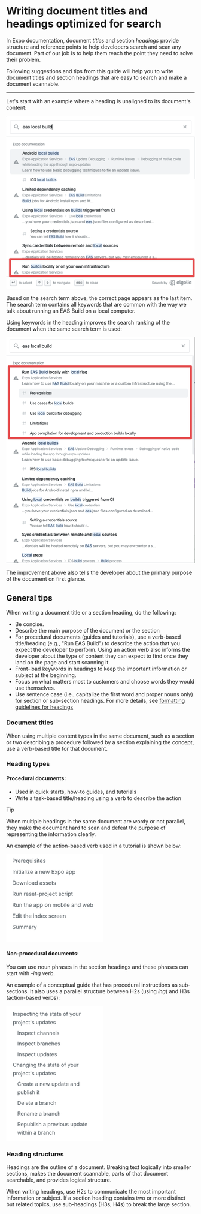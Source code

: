 # Writing document titles and headings optimized for search

In Expo documentation, document _titles_ and section _headings_ provide structure and reference points to help developers search and scan any document. Part of our job is to help them reach the point they need to solve their problem.

Following suggestions and tips from this guide will help you to write document titles and section headings that are easy to search and make a document scannable.

---

Let's start with an example where a heading is unaligned to its document's content:

[<img src="./assets/writing-guides/01-search-doc-example.png" width="540" />](./assets/writing-guides/01-search-doc-example.png)

Based on the search term above, the correct page appears as the last item. The search term contains all keywords that are common with the way we talk about running an EAS Build on a local computer.

Using keywords in the heading improves the search ranking of the document when the same search term is used:

[<img src="./assets/writing-guides/02-improved-search-doc-example.png" width="540" />](./assets/writing-guides/02-improved-search-doc-example.png)

The improvement above also tells the developer about the primary purpose of the document on first glance.

## General tips

When writing a document title or a section heading, do the following:

- Be concise.
- Describe the main purpose of the document or the section
- For procedural documents (guides and tutorials), use a verb-based title/heading (e.g., "Run EAS Build") to describe the action that you expect the developer to perform. Using an action verb also informs the developer about the type of content they can expect to find once they land on the page and start scanning it.
- Front-load keywords in headings to keep the important information or subject at the beginning.
- Focus on what matters most to customers and choose words they would use themselves.
- Use sentence case (i.e., capitalize the first word and proper nouns only) for section or sub-section headings. For more details, see [formatting guidelines for headings](./Expo%20Documentation%20Writing%20Style%20Guide.md#headings)

### Document titles

When using multiple content types in the same document, such as a section or two describing a procedure followed by a section explaining the concept, use a verb-based title for that document.

### Heading types

#### Procedural documents:

- Used in quick starts, how-to guides, and tutorials
- Write a task-based title/heading using a verb to describe the action

> [!TIP]
> When multiple headings in the same document are wordy or not parallel, they make the document hard to scan and defeat the purpose of representing the information clearly.

An example of the action-based verb used in a tutorial is shown below:

[<img src="./assets/writing-guides/03-procedure-example.png" width="260" />](./assets/writing-guides/03-procedure-example.png)

#### Non-procedural documents:

You can use noun phrases in the section headings and these phrases can start with _-ing_ verb.

An example of a conceptual guide that has procedural instructions as sub-sections. It also uses a parallel structure between H2s (using _ing_) and H3s (action-based verbs):

[<img src="./assets/writing-guides/04-non-procedural.png" width="260" />](./assets/writing-guides/04-non-procedural.png)

### Heading structures

Headings are the outline of a document. Breaking text logically into smaller sections, makes the document scannable, parts of that document searchable, and provides logical structure.

When writing headings, use H2s to communicate the most important information or subject. If a section heading contains two or more distinct but related topics, use sub-headings (H3s, H4s) to break the large section.
